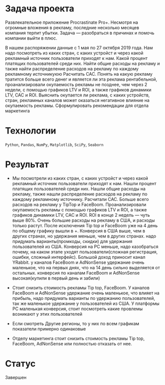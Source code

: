 # Задача проекта
Развлекательное приложение Procrastinate Pro+.
Несмотря на огромные вложения в рекламу, последние несколько месяцев компания терпит убытки. Задача — разобраться в причинах и помочь компании выйти в плюс.

В нашем распоряжении данные с 1 мая по 27 октября 2019 года. Нам надо посмотреть из каких стран, с каких устройст и через какой рекламный источник пользователи приходят к нам. Какой процент платящих пользователей среди них. Найти общие расходы на рекламу и также найти распределение расходов на рекламу по каждому рекламному источникуюю Расчитать САС. Понять на какую рекламу тратится больше всего денег и является ли эта реклама рентабельной, проанализировали окупаемость рекламы не позднее, чем через 2 недели, c помощью графиков LTV и ROI, а также графиков динамики LTV, CAC и ROI. Выяснить окупается ли реклама, с каких устройств, стран, рекламных каналов может оказаться негативное влияние на окупаемость рекламы. Сформулировать рекомендации для отдела маркетинга

# Технологии
`Python`, `Pandas`, `NumPy`, `Matplotlib`, `SciPy`, `Seaborn`

# Результат
- Мы посмотрели из каких стран, с каких устройст и через какой рекламный источник пользователи приходят к нам. Нашли процент платящих пользователей среди них. Нашли общие расходы на рекламу, также нашли распределение расходов на рекламу по каждому рекламному источнику. Расчитали САС. Больше всего расходов на рекламу у TipTop и FaceBoom. Проанализировали окупаемость рекламы c помощью графиков LTV и ROI, а также графиков динамики LTV, CAC и ROI. ROI в конце 2 недель — чуть выше 80%. Очень большие расходы на рекламу в США, и расходы только растут. После исключения Tip top и FaceBoom уже на 4 день по общему графику вышли в +. Конверсия в США выше, чем в других странах, но удержания меньше, чем в других странах. надо придумать варианты(промкоды, скидки) для удержания пользователей из США. Конверсия на РС меньше, надо казобраться почему, на каком этапе уходят пользователи(сложная регистрация, ошибки, сложный интерфейс). Большой доход приносит канал YRabbit. у каналов FaceBoom и AdNonSense удержание очень маленькое, что на первых днях, что на 14 день сильно выделяется от остальных. конверсия по каналам FaceBoom и AdNonSense высокая(купили в первый день и забили)

- Стоит снизить стоимость рекламы Tip top, FaceBoom. У каналов FaceBoom и AdNonSense удержание очень маленькое, что влияет на прибыль, надо придумать варианты по удержанию пользователей, так же маленькое удержание у пользователей из США. У платформы РС маленькая конверсия, стоит посмотреть какие провлемы возникают у этих пользователей

- Если смотреть Другие регионы, то у них по всем графикам показатели примерно одинаковые

- Отделу маркетинга стоит снизить стоимость рекламы Tip top, FaceBoom, AdNonSense или полностью отказать от нее.

# Статус
Завершен